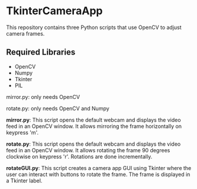 # TkinterCameraApp

This repository contains three Python scripts that use OpenCV to adjust camera frames.

## Required Libraries
* OpenCV
* Numpy
* Tkinter
* PIL

mirror.py: only needs OpenCV

rotate.py: only needs OpenCV and Numpy


**mirror.py**:
This script opens the default webcam and displays the video feed in an OpenCV window. It allows mirroring the frame horizontally on keypress 'm'.

**rotate.py**: 
This script opens the default webcam and displays the video feed in an OpenCV window. It allows rotating the frame 90 degrees clockwise on keypress 'r'. Rotations are done incrementally.

**rotateGUI.py**: 
This script creates a camera app GUI using Tkinter where the user can interact with buttons to rotate the frame. The frame is displayed in a Tkinter label. 

